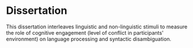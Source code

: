 # Dissertation
This dissertation interleaves linguistic and non-linguistic stimuli to measure the role of cognitive engagement (level of conflict in participants' environment)
on language processing and syntactic disambiguation. 
